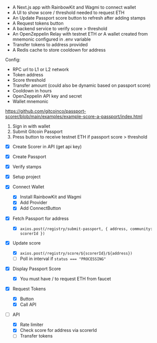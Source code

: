 - A Next.js app with RainbowKit and Wagmi to connect wallet
- A UI to show score / threshold needed to request ETH
- An Update Passport score button to refresh after adding stamps
- A Request tokens button
- A backend service to verify score > threshold
- An OpenZeppelin Relay with testnet ETH _or_ A wallet created from mnemonic configured in .env variable
- Transfer tokens to address provided
- A Redis cache to store cooldown for address

Config:

- RPC url to L1 or L2 network
- Token address
- Score threshold
- Transfer amount (could also be dynamic based on passport score)
- Cooldown in hours
- OpenZeppelin API key and secret
- Wallet mnemonic

https://github.com/gitcoinco/passport-scorer/blob/main/examples/example-score-a-passport/index.html

1. Sign in with wallet
2. Submit Gitcoin Passport
3. Press button to receive testnet ETH if passport score > threshold

- [x] Create Scorer in API (get api key)
- [x] Create Passport
- [x] Verify stamps

- [x] Setup project
- [x] Connect Wallet
  - [x] Install RainbowKit and Wagmi
  - [x] Add Provider
  - [x] Add ConnectButton
- [x] Fetch Passport for address
  - [x] `axios.post(/registry/submit-passport, { address, community: scorerId })`
- [x] Update score
  - [x] `axios.post(/registry/score/${scorerId}/${address})`
  - [ ] Poll in interval if `status === "PROCESSING"`
- [x] Display Passport Score
  - [x] You must have <x> / <threshold> to request ETH from faucet
- [x] Request Tokens
  - [x] Button
  - [x] Call API
- [ ] API
  - [x] Rate limiter
  - [x] Check score for address via scorerId
  - [ ] Transfer tokens
